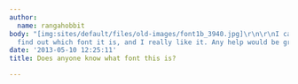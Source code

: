 ```yaml
---
author:
  name: rangahobbit
body: "[img:sites/default/files/old-images/font1b_3940.jpg]\r\n\r\nI can't seem to
  find out which font it is, and I really like it. Any help would be greatly appreciated!"
date: '2013-05-10 12:25:11'
title: Does anyone know what font this is?

---
```

